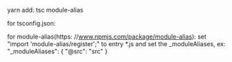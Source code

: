 yarn add: 
	tsc
	module-alias

for tsconfig.json: 


for module-alias(https: //www.npmjs.com/package/module-alias):
set "import 'module-alias/register';" to entry \*.js
and set the \_moduleAliases, ex: 
"\_moduleAliases":  {
"@src": "src"
}
